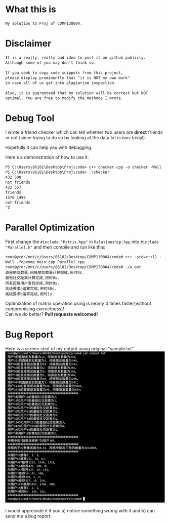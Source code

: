 # What this is
    My solution to Proj of COMP130004.

# Disclaimer
    It is a really, really bad idea to post it on github publicly.
    Although some of you may don't think so.

    If you seek to copy code snippets from this project, 
    please display prominently that "it is NOT my own work" 
    in case all of us get into plagiarism inspection.

    Also, it is guaranteed that my solution will be correct but NOT
    optimal. You are free to modify the methods I wrote.

# Debug Tool
I wrote a friend checker which can tell whether two users are **direct** friends or not
(since trying to do so by looking at the data.txt is non-trivial).

Hopefully it can help you with debugging.

Here's a demonstration of how to use it.
```
PS C:\Users\86182\Desktop\Proj\code> c++ checker.cpp -o checker -Wall
PS C:\Users\86182\Desktop\Proj\code> .\checker
432 500
not friends
432 557
friends
1578 1496
not friends
^Z
```

# Parallel Optimization
First change the `#include "Matrix.hpp"` in `Relationship.hpp` into `#include "Parallel.h"` and then compile and run like this:
```
root@yrd:/mnt/c/Users/86182/Desktop/COMP130004/code# c++ -std=c++11 -Wall -fopenmp main.cpp Parallel.cpp
root@yrd:/mnt/c/Users/86182/Desktop/COMP130004/code# ./a.out
直接朋友数量,间接朋友数量计算完成,用时0s.
最短社交距离计算完成,用时0s.
所有超级用户查找完成,用时0s.
高级要求a运算完成,用时50s.
高级要求b运算完成,用时1s.
```
Optimization of matrix operation using is nearly 4 times faster(without compromising correctness)!   
Can we do better? **Pull requests welcomed!**

# Bug Report
Here is a screen shot of my output using original "sample.txt".
![result](run.png)

I would appreciate it if you a) notice something wrong with it and b) can send me a bug report.
